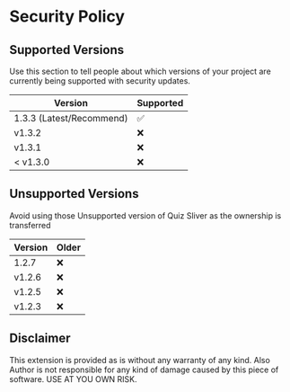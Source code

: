 # Security Policy

## Supported Versions

Use this section to tell people about which versions of your project are
currently being supported with security updates.

| Version | Supported          |
| ------- | ------------------ |
| 1.3.3 (Latest/Recommend)  | :white_check_mark: |
| v1.3.2   | :x:                |
| v1.3.1   | :x:                |
| < v1.3.0   | :x:                |

## Unsupported Versions

Avoid using those Unsupported version of Quiz Sliver as the ownership is transferred

| Version | Older          |
| ------- | ------------------ |
| 1.2.7    | :x:                |
| v1.2.6   | :x:                |
| v1.2.5   | :x:                |
| v1.2.3   | :x:                |

## Disclaimer

This extension is provided as is without any warranty of any kind. Also Author is not responsible for any kind of damage caused by this piece of software. USE AT YOU OWN RISK.
